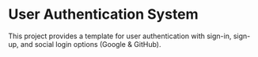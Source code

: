 # User Authentication System
This project provides a template for user authentication with sign-in, sign-up, and social login options (Google & GitHub).
